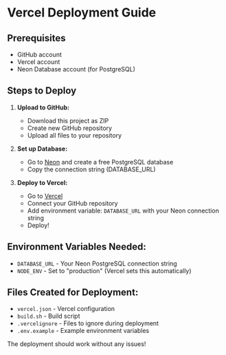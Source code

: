 # Vercel Deployment Guide

## Prerequisites
- GitHub account
- Vercel account
- Neon Database account (for PostgreSQL)

## Steps to Deploy

1. **Upload to GitHub:**
   - Download this project as ZIP
   - Create new GitHub repository
   - Upload all files to your repository

2. **Set up Database:**
   - Go to [Neon](https://neon.tech) and create a free PostgreSQL database
   - Copy the connection string (DATABASE_URL)

3. **Deploy to Vercel:**
   - Go to [Vercel](https://vercel.com)
   - Connect your GitHub repository
   - Add environment variable: `DATABASE_URL` with your Neon connection string
   - Deploy!

## Environment Variables Needed:
- `DATABASE_URL` - Your Neon PostgreSQL connection string
- `NODE_ENV` - Set to "production" (Vercel sets this automatically)

## Files Created for Deployment:
- `vercel.json` - Vercel configuration
- `build.sh` - Build script
- `.vercelignore` - Files to ignore during deployment
- `.env.example` - Example environment variables

The deployment should work without any issues!